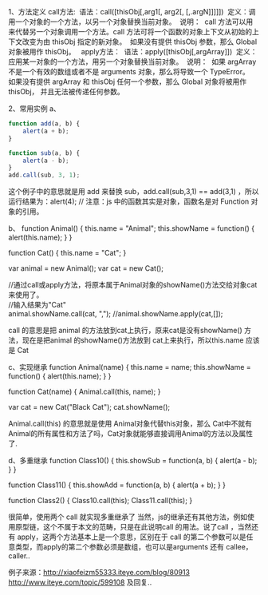1、方法定义
call方法:  语法：call([thisObj[,arg1[, arg2[,   [,.argN]]]]])  定义：调用一个对象的一个方法，以另一个对象替换当前对象。  说明：  call 方法可以用来代替另一个对象调用一个方法。call 方法可将一个函数的对象上下文从初始的上下文改变为由 thisObj 指定的新对象。  如果没有提供 thisObj 参数，那么 Global 对象被用作 thisObj。   apply方法：  语法：apply([thisObj[,argArray]])  定义：应用某一对象的一个方法，用另一个对象替换当前对象。  说明：  如果 argArray 不是一个有效的数组或者不是 arguments 对象，那么将导致一个 TypeError。  如果没有提供 argArray 和 thisObj 任何一个参数，那么 Global 对象将被用作 thisObj， 并且无法被传递任何参数。
 
2、常用实例
a、
```javascript
function add(a, b) {
    alert(a + b);
}

function sub(a, b) {
    alert(a - b);
}
add.call(sub, 3, 1);


```


 这个例子中的意思就是用 add 来替换 sub，add.call(sub,3,1) == add(3,1) ，所以运行结果为：alert(4); // 注意：js 中的函数其实是对象，函数名是对 Function 对象的引用。
 
b、
function Animal() {
	this.name = "Animal";
	this.showName = function() {
		alert(this.name);
	}
}

function Cat() {
	this.name = "Cat";
}

var animal = new Animal();
var cat = new Cat();

//通过call或apply方法，将原本属于Animal对象的showName()方法交给对象cat来使用了。    
//输入结果为"Cat"    
animal.showName.call(cat, ",");
//animal.showName.apply(cat,[]);

 call 的意思是把 animal 的方法放到cat上执行，原来cat是没有showName() 方法，现在是把animal 的showName()方法放到 cat上来执行，所以this.name 应该是 Cat
 
c、实现继承 
function Animal(name) {
	this.name = name;
	this.showName = function() {
		alert(this.name);
	}
}

function Cat(name) {
	Animal.call(this, name);
}

var cat = new Cat("Black Cat");
cat.showName();

 Animal.call(this) 的意思就是使用 Animal对象代替this对象，那么 Cat中不就有Animal的所有属性和方法了吗，Cat对象就能够直接调用Animal的方法以及属性了.
 
d、多重继承
function Class10() {
	this.showSub = function(a, b) {
		alert(a - b);
	}
}

function Class11() {
	this.showAdd = function(a, b) {
		alert(a + b);
	}
}

function Class2() {
	Class10.call(this);
	Class11.call(this);
}

 很简单，使用两个 call 就实现多重继承了 当然，js的继承还有其他方法，例如使用原型链，这个不属于本文的范畴，只是在此说明call 的用法。说了call ，当然还有 apply，这两个方法基本上是一个意思，区别在于 call 的第二个参数可以是任意类型，而apply的第二个参数必须是数组，也可以是arguments 还有 callee，caller..
 
例子来源：http://xiaofeizm55333.iteye.com/blog/80913
http://www.iteye.com/topic/599108   及回复..

